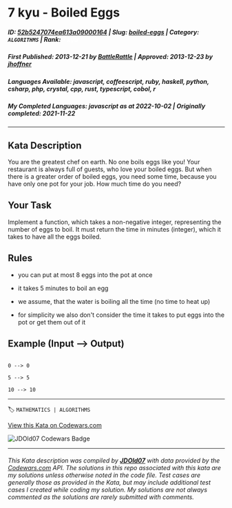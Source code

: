 # 7 kyu - Boiled Eggs

##### **ID**: [52b5247074ea613a09000164](https://www.codewars.com/kata/52b5247074ea613a09000164) | **Slug**: [boiled-eggs](https://www.codewars.com/kata/52b5247074ea613a09000164) | **Category**: `ALGORITHMS` | **Rank**: <span style="color:white">7 kyu</span>

##### **First Published**: 2013-12-21 ***by*** [BattleRattle](https://www.codewars.com/users/BattleRattle) | **Approved**: 2013-12-23 ***by*** [jhoffner](https://www.codewars.com/users/jhoffner)

##### **Languages Available**: javascript, coffeescript, ruby, haskell, python, csharp, php, crystal, cpp, rust, typescript, cobol, r

##### **My Completed Languages**: javascript ***as at*** 2022-10-02 | **Originally completed**: 2021-11-22

---

## Kata Description


You are the greatest chef on earth. No one boils eggs like you! Your restaurant is always full of guests, who love your boiled eggs. But when there is a greater order of boiled eggs, you need some time, because you have only one pot for your job. How much time do you need?



## Your Task



Implement a function, which takes a non-negative integer, representing the number of eggs to boil. It must return the time in minutes (integer), which it takes to have all the eggs boiled.



## Rules



* you can put at most 8 eggs into the pot at once

* it takes 5 minutes to boil an egg

* we assume, that the water is boiling all the time (no time to heat up)

* for simplicity we also don't consider the time it takes to put eggs into the pot or get them out of it



## Example (Input --> Output)



```

0 --> 0

5 --> 5

10 --> 10

```





---


🏷 `MATHEMATICS | ALGORITHMS`


[View this Kata on Codewars.com](https://www.codewars.com/kata/52b5247074ea613a09000164)

![](https://www.codewars.com/users/jdold07/badges/large "JDOld07 Codewars Badge")

---

###### *This Kata description was compiled by [**JDOld07**](https://tpstech.dev) with data provided by the [Codewars.com](https://www.codewars.com) API.  The solutions in this repo associated with this kata are my solutions unless otherwise noted in the code file.  Test cases are generally those as provided in the Kata, but may include additional test cases I created while coding my solution.  My solutions are not always commented as the solutions are rarely submitted with comments.*
